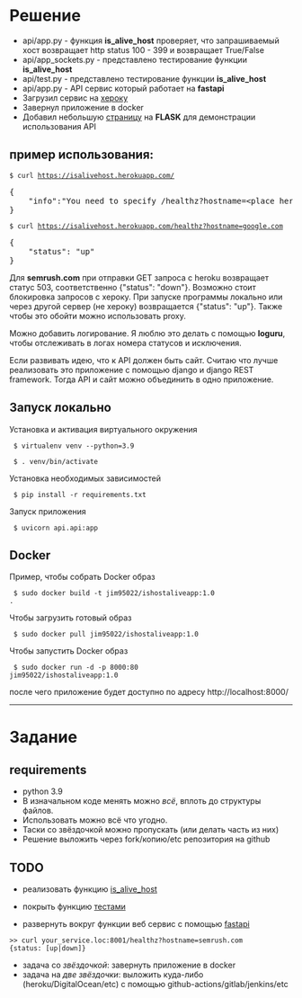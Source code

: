 <h1>Решение</h1>
<ul>
  <li>api/app.py - функция <b>is_alive_host</b> проверяет, что запрашиваемый хост возвращает http status 100 - 399 и  возвращает True/False</li>
  <li>api/app_sockets.py - представлено тестирование функции <b>is_alive_host</b></li>
  <li>api/test.py - представлено тестирование функции <b>is_alive_host</b></li>
  <li>api/app.py - API сервис который работает на <b>fastapi</b></li>
  <li>Загрузил сервис на <a href='https://isalivehost.herokuapp.com/'>хероку</a></li>
  <li>Завернул приложение в docker</li>
  <li>Добавил небольшую <a href=https://isalivehostflask.herokuapp.com/>страницу</a> на <b>FLASK</b> для демонстрации использования API</li>
</ul>  

<h2>пример использования:</h2>

<code>$ curl https://isalivehost.herokuapp.com/ </code> 

<pre>
{
    "info":"You need to specify /healthz?hostname=&lt;place here the hostname you are interested in&gt;"
}
</pre>

<code>$ curl https://isalivehost.herokuapp.com/healthz?hostname=google.com</code> 
<pre>
{ 
    "status": "up"
}
</pre>

<p>Для <b>semrush.com</b> при отправки GET запроса с heroku возвращает статус 503, соответственно {"status": "down"}. Возможно стоит блокировка запросов с хероку. При запуске программы локально или через другой сервер (не хероку) возвращается {"status": "up"}. Также чтобы это обойти можно использовать proxy.</p>
<p>Можно добавить логирование. Я люблю это делать с помощью <b>loguru</b>, чтобы отслеживать в логах номера статусов и исключения.</p>
<p>Если развивать идею, что к API должен быть сайт. Считаю что лучше реализовать это приложение с помощью django и django REST framework. Тогда API и сайт можно объединить в одно приложение. </p>

<h2>Запуск локально</h2>

<p>Установка и активация виртуального окружения</p>

<code> $ virtualenv venv --python=3.9 </code>

<code> $ . venv/bin/activate </code>

<p>Установка необходимых зависимостей</p>

<code> $ pip install -r requirements.txt </code>
<p>Запуск приложения</p>

<code> $ uvicorn api.api:app </code>

<h2>Docker</h2>

<p>Пример, чтобы собрать Docker образ</p>

<code> $ sudo docker build -t jim95022/ishostaliveapp:1.0 .</code>

<p>Чтобы загрузить готовый образ</p>

<code> $ sudo docker pull jim95022/ishostaliveapp:1.0</code>

<p>Чтобы запустить Docker образ</p>

<code> $ sudo docker run -d -p 8000:80 jim95022/ishostaliveapp:1.0</code>

<p>после чего приложение будет доступно по адресу http://localhost:8000/</p>

<hr>

<h1>Задание</h1>


## requirements

- python 3.9
- В изначальном коде менять можно *всё*, вплоть до структуры файлов. 
- Использовать можно всё что угодно. 
- Таски со звёздочкой можно пропускать (или делать часть из них)
- Решение выложить через fork/копию/etc репозитория на github


## TODO

- реализовать функцию [is_alive_host](./app.py)

- покрыть функцию [тестами](./tests.py)

- развернуть вокруг функции веб сервис c помощью [fastapi](https://fastapi.tiangolo.com/)
```
>> curl your_service.loc:8001/healthz?hostname=semrush.com
{status: [up|down]}
```

- задача со *звёздочкой*: завернуть приложение в docker
- задача на *две звёздочки*: выложить куда-либо (heroku/DigitalOcean/etc) с помощью github-actions/gitlab/jenkins/etc
